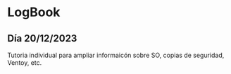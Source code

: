 # LogBook 
## Día 20/12/2023

Tutoria individual para ampliar informaicón sobre SO, copias de seguridad, Ventoy, etc.